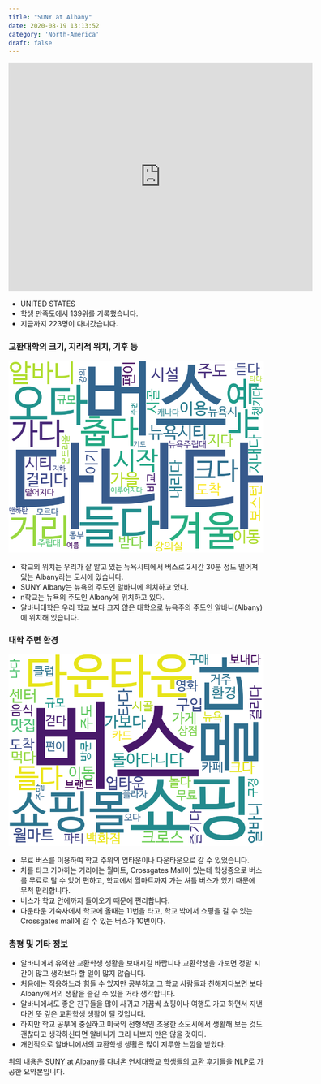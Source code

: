 ```yaml
---
title: "SUNY at Albany"
date: 2020-08-19 13:13:52
category: 'North-America'
draft: false
---
```


<iframe
width="600"
height="450"
frameborder="0" style="border:0"
src="https://www.google.com/maps/embed/v1/place?key=AIzaSyC9e1AME-pVmWC4hBpFdu5S4dKzyepa3HQ&q=SUNY+at+Albany&center=42.6849814,-73.824773&zoom=14" allowfullscreen>
</iframe>

* UNITED STATES
* 학생 만족도에서 139위를 기록했습니다.
* 지금까지 223명이 다녀갔습니다. 

### 교환대학의 크기, 지리적 위치, 기후 등

![gen_info-WordCloud](../univ_wordclouds_okt/gen_info/US000172_gen_info_okt.png)

* 학교의 위치는 우리가 잘 알고 있는 뉴욕시티에서 버스로 2시간 30분 정도 떨어져 있는 Albany라는 도시에 있습니다.
* SUNY Albany는 뉴욕의 주도인 알바니에 위치하고 있다.
* n학교는 뉴욕의 주도인 Albany에 위치하고 있다.
* 알바니대학은 우리 학교 보다 크지 않은 대학으로 뉴욕주의 주도인 알바니(Albany)에 위치해 있습니다.


### 대학 주변 환경

![env_info-WordCloud](../univ_wordclouds_okt/env_info/US000172_env_info_okt.png)

* 무료 버스를 이용하여 학교 주위의 업타운이나 다운타운으로 갈 수 있었습니다.
* 차를 타고 가야하는 거리에는 월마트, Crossgates Mall이 있는데 학생증으로 버스를 무료로 탈 수 있어 편하고, 학교에서 월마트까지 가는 셔틀 버스가 있기 때문에 무척 편리합니다.
* 버스가 학교 안에까지 들어오기 때문에 편리합니다.
* 다운타운 기숙사에서 학교에 올때는 11번을 타고, 학교 밖에서 쇼핑을 갈 수 있는 Crossgates mall에 갈 수 있는 버스가 10번이다.


### 총평 및 기타 정보 
* 알바니에서 유익한 교환학생 생활을 보내시길 바랍니다 교환학생을 가보면 정말 시간이 많고 생각보다 할 일이 많지 않습니다.
* 처음에는 적응하느라 힘들 수 있지만 공부하고 그 학교 사람들과 친해지다보면 보다 Albany에서의 생활을 즐길 수 있을 거라 생각합니다.
* 알바니에서도 좋은 친구들을 많이 사귀고 가끔씩 쇼핑이나 여행도 가고 하면서 지낸다면 뜻 깊은 교환학생 생활이 될 것입니다.
* 하지만 학교 공부에 충실하고 미국의 전형적인 조용한 소도시에서 생활해 보는 것도 괜찮다고 생각하신다면 알바니가 그리 나쁘지 만은 않을 것이다.
* 개인적으로 알바니에서의 교환학생 생활은 많이 지루한 느낌을 받았다.


위의 내용은 [SUNY at Albany를 다녀온 연세대학교 학생들의 교환 후기들을](http://oia.yonsei.ac.kr/partner/expReport.asp?ucode=US000172&bgbn=A) NLP로 가공한 요약본입니다. 
